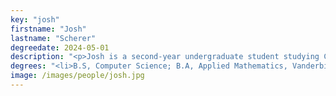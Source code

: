 ```yaml
---
key: "josh"
firstname: "Josh"
lastname: "Scherer"
degreedate: 2024-05-01
description: "<p>Josh is a second-year undergraduate student studying Computer Science and Applied Mathematics. Currently, Josh is working under Professor Work to research how traffic may be minimized through the use of AI. In the future, Josh hopes to study the optimization of both efficiency and robustness on newer algorithms.</p>"
degrees: "<li>B.S, Computer Science; B.A, Applied Mathematics, Vanderbilt University, 2024(Expected)</li>"
image: /images/people/josh.jpg
---
```


